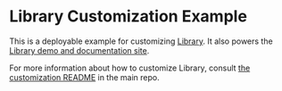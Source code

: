 Library Customization Example
=============================

This is a deployable example for customizing [Library](https://github.com/nytimes/library). It also powers the [Library demo and documentation site](http://nyt-library-demo.herokuapp.com).

For more information about how to customize Library, consult [the customization README](https://github.com/nytimes/library/blob/master/custom/README.md) in the main repo.
